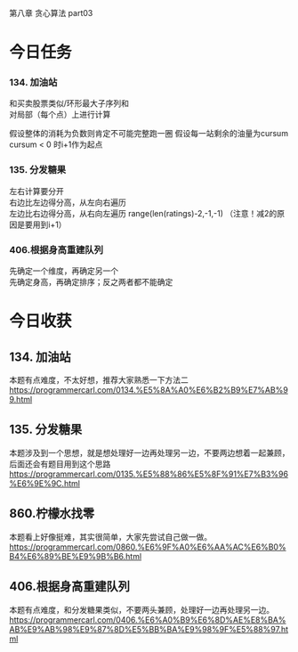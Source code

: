 第八章 贪心算法 part03
# 今日任务
### 134. 加油站 
和买卖股票类似/环形最大子序列和  
对局部（每个点）上进行计算

假设整体的消耗为负数则肯定不可能完整跑一圈
假设每一站剩余的油量为cursum
cursum < 0 时i+1作为起点

### 135. 分发糖果 
左右计算要分开  
右边比左边得分高，从左向右遍历  
左边比右边得分高，从右向左遍历 range(len(ratings)-2,-1,-1)
（注意！减2的原因是要用到i+1）

### 406.根据身高重建队列 
先确定一个维度，再确定另一个  
先确定身高，再确定排序；反之两者都不能确定

# 今日收获
## 134. 加油站 
本题有点难度，不太好想，推荐大家熟悉一下方法二 
https://programmercarl.com/0134.%E5%8A%A0%E6%B2%B9%E7%AB%99.html  


## 135. 分发糖果 
本题涉及到一个思想，就是想处理好一边再处理另一边，不要两边想着一起兼顾，后面还会有题目用到这个思路 
https://programmercarl.com/0135.%E5%88%86%E5%8F%91%E7%B3%96%E6%9E%9C.html  

## 860.柠檬水找零 

本题看上好像挺难，其实很简单，大家先尝试自己做一做。
https://programmercarl.com/0860.%E6%9F%A0%E6%AA%AC%E6%B0%B4%E6%89%BE%E9%9B%B6.html  

## 406.根据身高重建队列 

本题有点难度，和分发糖果类似，不要两头兼顾，处理好一边再处理另一边。 
https://programmercarl.com/0406.%E6%A0%B9%E6%8D%AE%E8%BA%AB%E9%AB%98%E9%87%8D%E5%BB%BA%E9%98%9F%E5%88%97.html  


